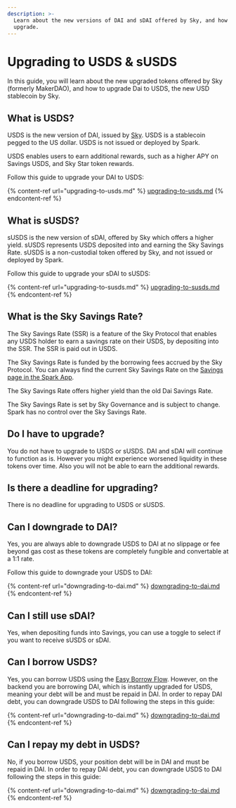 ```yaml
---
description: >-
  Learn about the new versions of DAI and sDAI offered by Sky, and how to
  upgrade.
---
```


# Upgrading to USDS & sUSDS

In this guide, you will learn about the new upgraded tokens offered by Sky (formerly MakerDAO), and how to upgrade Dai to USDS, the new USD stablecoin by Sky.

## What is USDS?

USDS is the new version of DAI, issued by [Sky](http://sky.money). USDS is a stablecoin pegged to the US dollar. USDS is not issued or deployed by Spark.

USDS enables users to earn additional rewards, such as a higher APY on Savings USDS, and Sky Star token rewards.

Follow this guide to upgrade your DAI to USDS:

{% content-ref url="upgrading-to-usds.md" %}
[upgrading-to-usds.md](upgrading-to-usds.md)
{% endcontent-ref %}

## What is sUSDS?

sUSDS is the new version of sDAI, offered by Sky which offers a higher yield. sUSDS represents USDS deposited into and earning the Sky Savings Rate. sUSDS is a non-custodial token offered by Sky, and not issued or deployed by Spark.

Follow this guide to upgrade your sDAI to sUSDS:

{% content-ref url="upgrading-to-susds.md" %}
[upgrading-to-susds.md](upgrading-to-susds.md)
{% endcontent-ref %}

## What is the Sky Savings Rate?

The Sky Savings Rate (SSR) is a feature of the Sky Protocol that enables any USDS holder to earn a savings rate on their USDS, by depositing into the SSR. The SSR is paid out in USDS.

The Sky Savings Rate is funded by the borrowing fees accrued by the Sky Protocol. You can always find the current Sky Savings Rate on the [Savings page in the Spark App](http://app.spark.fi/savings).

The Sky Savings Rate offers higher yield than the old Dai Savings Rate.

The Sky Savings Rate is set by Sky Governance and is subject to change. Spark has no control over the Sky Savings Rate.

## Do I have to upgrade?

You do not have to upgrade to USDS or sUSDS. DAI and sDAI will continue to function as is. However you might experience worsened liquidity in these tokens over time. Also you will not be able to earn the additional rewards.

## Is there a deadline for upgrading?

There is no deadline for upgrading to USDS or sUSDS.

## Can I downgrade to DAI?

Yes, you are always able to downgrade USDS to DAI at no slippage or fee beyond gas cost as these tokens are completely fungible and convertable at a 1:1 rate.

Follow this guide to downgrade your USDS to DAI:

{% content-ref url="downgrading-to-dai.md" %}
[downgrading-to-dai.md](downgrading-to-dai.md)
{% endcontent-ref %}

## Can I still use sDAI?

Yes, when depositing funds into Savings, you can use a toggle to select if you want to receive sUSDS or sDAI.

## Can I borrow USDS?

Yes, you can borrow USDS using the [Easy Borrow Flow](../using-sparklend/easy-borrow-flow.md). However, on the backend you are borrowing DAI, which is instantly upgraded for USDS, meaning your debt will be and must be repaid in DAI. In order to repay DAI debt, you can downgrade USDS to DAI following the steps in this guide:

{% content-ref url="downgrading-to-dai.md" %}
[downgrading-to-dai.md](downgrading-to-dai.md)
{% endcontent-ref %}

## Can I repay my debt in USDS?

No, if you borrow USDS, your position debt will be in DAI and must be repaid in DAI. In order to repay DAI debt, you can downgrade USDS to DAI following the steps in this guide:

{% content-ref url="downgrading-to-dai.md" %}
[downgrading-to-dai.md](downgrading-to-dai.md)
{% endcontent-ref %}
